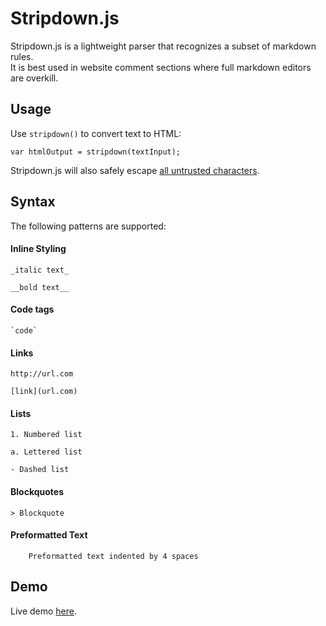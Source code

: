 # Stripdown.js

Stripdown.js is a lightweight parser that recognizes a subset of markdown rules.  
It is best used in website comment sections where full markdown editors are overkill.

## Usage

Use `stripdown()` to convert text to HTML:

    var htmlOutput = stripdown(textInput);

Stripdown.js will also safely escape [all untrusted characters](https://www.owasp.org/index.php/XSS_%28Cross_Site_Scripting%29_Prevention_Cheat_Sheet#RULE_.231_-_HTML_Escape_Before_Inserting_Untrusted_Data_into_HTML_Element_Content).

## Syntax

The following patterns are supported:

#### Inline Styling

    _italic text_
    
    __bold text__
    
#### Code tags

    `code`

#### Links

    http://url.com
    
    [link](url.com)

#### Lists

    1. Numbered list
    
    a. Lettered list
    
    - Dashed list

#### Blockquotes

    > Blockquote

#### Preformatted Text

        Preformatted text indented by 4 spaces

## Demo

Live demo [here](http://chbk.github.io/stripdown.js).
